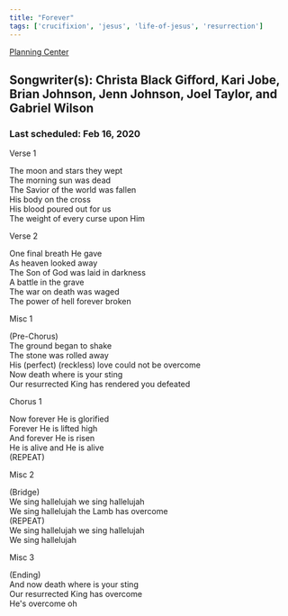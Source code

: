 ```yaml
---
title: "Forever"
tags: ['crucifixion', 'jesus', 'life-of-jesus', 'resurrection']
---
```


[Planning Center](https://services.planningcenteronline.com/songs/11622701)

## Songwriter(s): Christa Black Gifford, Kari Jobe, Brian Johnson, Jenn Johnson, Joel Taylor, and Gabriel Wilson
### Last scheduled: Feb 16, 2020          

Verse 1  
  
The moon and stars they wept  
The morning sun was dead  
The Savior of the world was fallen  
His body on the cross  
His blood poured out for us  
The weight of every curse upon Him  
  
Verse 2  
  
One final breath He gave  
As heaven looked away  
The Son of God was laid in darkness  
A battle in the grave  
The war on death was waged  
The power of hell forever broken  
  
Misc 1  
  
(Pre-Chorus)  
The ground began to shake  
The stone was rolled away  
His (perfect) (reckless) love could not be overcome  
Now death where is your sting  
Our resurrected King has rendered you defeated  
  
Chorus 1  
  
Now forever He is glorified  
Forever He is lifted high  
And forever He is risen  
He is alive and He is alive  
(REPEAT)  
  
Misc 2  
  
(Bridge)  
We sing hallelujah we sing hallelujah  
We sing hallelujah the Lamb has overcome  
(REPEAT)  
We sing hallelujah we sing hallelujah  
We sing hallelujah  
  
Misc 3  
  
(Ending)  
And now death where is your sting  
Our resurrected King has overcome  
He's overcome oh
